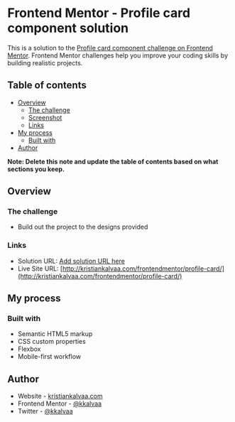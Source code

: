 # Frontend Mentor - Profile card component solution

This is a solution to the [Profile card component challenge on Frontend Mentor](https://www.frontendmentor.io/challenges/profile-card-component-cfArpWshJ). Frontend Mentor challenges help you improve your coding skills by building realistic projects. 

## Table of contents

- [Overview](#overview)
  - [The challenge](#the-challenge)
  - [Screenshot](#screenshot)
  - [Links](#links)
- [My process](#my-process)
  - [Built with](#built-with)
- [Author](#author)

**Note: Delete this note and update the table of contents based on what sections you keep.**

## Overview

### The challenge

- Build out the project to the designs provided

### Links

- Solution URL: [Add solution URL here](https://your-solution-url.com)
- Live Site URL: [http://kristiankalvaa.com/frontendmentor/profile-card/](http://kristiankalvaa.com/frontendmentor/profile-card/)

## My process

### Built with

- Semantic HTML5 markup
- CSS custom properties
- Flexbox
- Mobile-first workflow


## Author

- Website - [kristiankalvaa.com](https://kristiankalvaa.com)
- Frontend Mentor - [@kkalvaa](https://www.frontendmentor.io/profile/kkalvaa)
- Twitter - [@kkalvaa](https://www.twitter.com/kkalvaa)